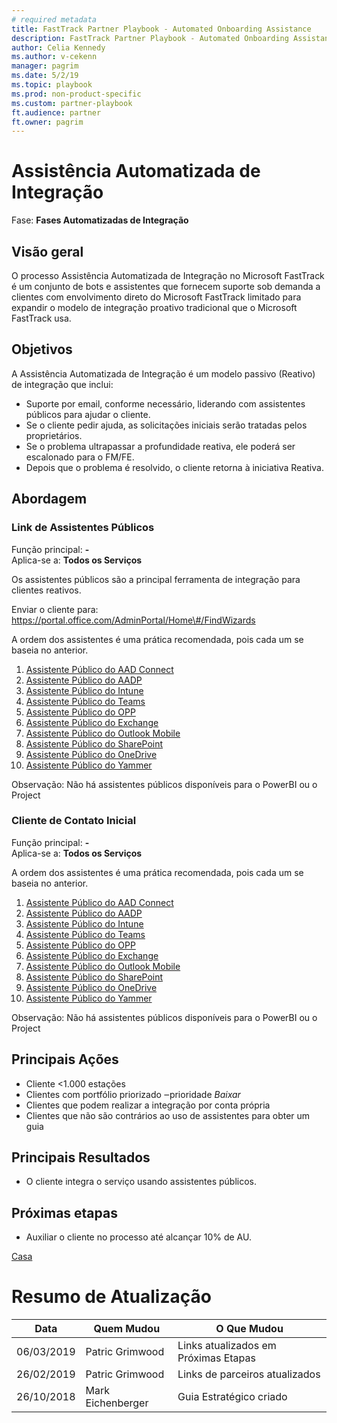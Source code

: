 ```yaml
---  
# required metadata  
title: FastTrack Partner Playbook - Automated Onboarding Assistance
description: FastTrack Partner Playbook - Automated Onboarding Assistance
author: Celia Kennedy
ms.author: v-cekenn
manager: pagrim
ms.date: 5/2/19
ms.topic: playbook
ms.prod: non-product-specific
ms.custom: partner-playbook
ft.audience: partner  
ft.owner: pagrim
---  
```


# Assistência Automatizada de Integração

Fase: **Fases Automatizadas de Integração**

## Visão geral

O processo Assistência Automatizada de Integração no Microsoft FastTrack é um conjunto de bots e assistentes que fornecem suporte sob demanda a clientes com envolvimento direto do Microsoft FastTrack limitado para expandir o modelo de integração proativo tradicional que o Microsoft FastTrack usa.

## Objetivos

A Assistência Automatizada de Integração é um modelo passivo (Reativo) de integração que inclui:

  - Suporte por email, conforme necessário, liderando com assistentes públicos para ajudar
    o cliente.
  - Se o cliente pedir ajuda, as solicitações iniciais serão tratadas pelos
    proprietários.
  - Se o problema ultrapassar a profundidade reativa, ele poderá ser escalonado para o FM/FE.
  - Depois que o problema é resolvido, o cliente retorna à iniciativa Reativa.

## Abordagem

### Link de Assistentes Públicos

Função principal: **-**  
Aplica-se a: **Todos os Serviços**

Os assistentes públicos são a principal ferramenta de integração para clientes reativos.

Enviar o cliente para: https://portal.office.com/AdminPortal/Home\#/FindWizards

A ordem dos assistentes é uma prática recomendada, pois cada um se baseia no anterior.

1.  [Assistente Público do AAD Connect](http://aka.ms/aadconnectpwsync)
2.  [Assistente Público do AADP](https://aka.ms/azureadpdeploy)
3.  [Assistente Público do Intune](https://aka.ms/intuneguidance)
4.  [Assistente Público do Teams](http://aka.ms/teamsguidance)
5.  [Assistente Público do OPP](http://aka.ms/o365proplusdeploy)
6.  [Assistente Público do Exchange](https://aka.ms/office365setup)
7.  [Assistente Público do Outlook Mobile](https://aka.ms/officeappguidance)
8.  [Assistente Público do SharePoint](http://aka.ms/sharepointonlinedeploy)
9.  [Assistente Público do OneDrive](https://aka.ms/od4bguidance)
10. [Assistente Público do Yammer](http://aka.ms/yammerdeploy)

Observação: Não há assistentes públicos disponíveis para o PowerBI ou o Project

### Cliente de Contato Inicial

Função principal: **-**  
Aplica-se a: **Todos os Serviços**

A ordem dos assistentes é uma prática recomendada, pois cada um se baseia no anterior.

1.  [Assistente Público do AAD Connect](http://aka.ms/aadconnectpwsync)
2.  [Assistente Público do AADP](https://aka.ms/azureadpdeploy)
3.  [Assistente Público do Intune](https://aka.ms/intuneguidance)
4.  [Assistente Público do Teams](http://aka.ms/teamsguidance)
5.  [Assistente Público do OPP](http://aka.ms/o365proplusdeploy)
6.  [Assistente Público do Exchange](https://aka.ms/office365setup)
7.  [Assistente Público do Outlook Mobile](https://aka.ms/officeappguidance)
8.  [Assistente Público do SharePoint](http://aka.ms/sharepointonlinedeploy)
9.  [Assistente Público do OneDrive](https://aka.ms/od4bguidance)
10. [Assistente Público do Yammer](http://aka.ms/yammerdeploy)

Observação: Não há assistentes públicos disponíveis para o PowerBI ou o Project

## Principais Ações

  - Cliente \<1.000 estações
  - Clientes com portfólio priorizado ‒prioridade *Baixar*
  - Clientes que podem realizar a integração por conta própria
  - Clientes que não são contrários ao uso de assistentes para obter um guia

## Principais Resultados

  - O cliente integra o serviço usando assistentes públicos.

## Próximas etapas

  - Auxiliar o cliente no processo até alcançar 10% de AU.
  
[Casa](http://partner-docs.microsoft.com)

# Resumo de Atualização

| Data       | Quem Mudou       | O Que Mudou          |
| ---------- | ----------------- | ----------------      |
| 06/03/2019 | Patric Grimwood   | Links atualizados em Próximas Etapas |
| 26/02/2019 | Patric Grimwood   | Links de parceiros atualizados |
| 26/10/2018 | Mark Eichenberger | Guia Estratégico criado      |